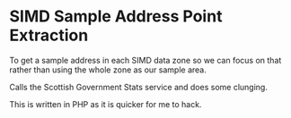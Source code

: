 # SIMD Sample Address Point Extraction

To get a sample address in each SIMD data zone so we can focus on that rather than using the whole zone as our sample area.

Calls the Scottish Government Stats service and does some clunging.

This is written in PHP as it is quicker for me to hack.

